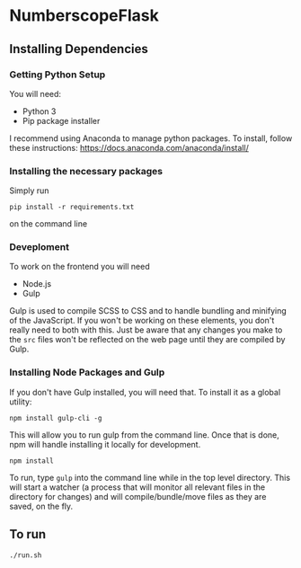 # NumberscopeFlask

## Installing Dependencies

### Getting Python Setup

You will need:
- Python 3
- Pip package installer 

I recommend using Anaconda to manage python packages. To install, follow these instructions:
 https://docs.anaconda.com/anaconda/install/
 
### Installing the necessary packages
 
 Simply run 
 ```console 
pip install -r requirements.txt
 ```
on the command line

### Deveploment

To work on the frontend you will need
- Node.js
- Gulp

Gulp is used to compile SCSS to CSS and to handle bundling and minifying of the JavaScript. If you won't be working on these elements, you don't really need to both with this. Just be aware that any changes you make to the `src` files won't be reflected on the web page until they are compiled by Gulp.

### Installing Node Packages and Gulp

If you don't have Gulp installed, you will need that. To install it as a global utility:

```console
npm install gulp-cli -g
```

This will allow you to run gulp from the command line. Once that is done, npm will handle installing it locally for development.

```console
npm install
```

To run, type `gulp` into the command line while in the top level directory. This will start a watcher (a process that will monitor all relevant files in the directory for changes) and will compile/bundle/move files as they are saved, on the fly.

## To run

```console
./run.sh
```


